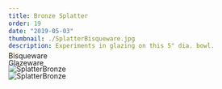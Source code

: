 ```yaml
---
title: Bronze Splatter
order: 19
date: "2019-05-03"
thumbnail: ./SplatterBisqueware.jpg
description: Experiments in glazing on this 5" dia. bowl.
---
```


<div class="kg-width-full">

![SplatterBronze](./SplatterBisqueware.jpg)

<p style="margin-top: -6vw">
Bisqueware
</p>
</div>

<div class="kg-width-full">

![SplatterBronze](./SplatterBisqueware.jpg)

<p style="margin-top: -6vw">
Glazeware
</p>
</div>
